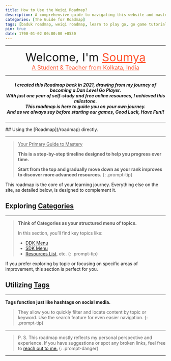 ```yaml
---
title: How to Use the Weiqi Roadmap?
description: A comprehensive guide to navigating this website and mastering the game of Go.
categories: [The Guide for Roadmap]
tags: [baduk roadmap, weiqi roadmap, learn to play go, go game tutorial, the surrounding game]
pin: true
date: 1700-01-02 00:00:00 +0530
---
```


<!-- about snippet -->

<hr>

<div style="text-align: center">
  <div style="font-size: 36px">
    Welcome, I'm <a href="https://soumyak4.in/Experiences" style="color: #FF5733;"> Soumya</a> <br>
  </div>
  <u style="font-size: 18px; color: #FF5733;">
    A Student & Teacher from Kolkata, India 
  </u>
</div>
<hr>
<h5 style="text-align: center">
I created this Roadmap back in 2021, drawing from my journey of becoming a Dan Level Go Player. <br>
With just one year of self-study and free online resources, I achieved this milestone. <br>
This roadmap is here to guide you on your own journey. <br>
<b>And as we always say before starting our games, Good Luck, Have Fun!!</b>
</h5>  
<hr>
## Using the [Roadmap](/roadmap) directly.
<hr>

> <u>Your Primary Guide to Mastery</u>
> 
> **This is a step-by-step timeline designed to help you progress over time.**
> 
> **Start from the top and gradually move down as your rank improves to discover more advanced resources.**
{: .prompt-tip} 

This roadmap is the core of your learning journey. Everything else on the site, as detailed below, is designed to complement it.

## Exploring [Categories](/categories)
<hr>

> **Think of Categories as your structured menu of topics.**
> 
> In this section, you’ll find key topics like: <br>
> - [DDK Menu](/categories/ddk-menu) 
> - [SDK Menu](/categories/sdk-menu) 
> - [Resources List](/categories/the-online-resources), etc.
{: .prompt-tip}

If you prefer exploring by topic or focusing on specific areas of improvement, this section is perfect for you.

## Utilizing [Tags](/tags)
<hr>

**Tags function just like hashtags on social media.**<br>
> They allow you to quickly filter and locate content by topic or keyword.
> Use the search feature for even easier navigation.
{: .prompt-tip}

<hr>

> P. S. This roadmap mostly reflects my personal perspective and experience. 
> If you have suggestions or spot any broken links, feel free to <a href='https://t.me/SoumyaK4/' target="_blank">reach out to me.</a>
{: .prompt-danger}

<hr>

<script src="/assets/js/pwa-install.js" defer></script>